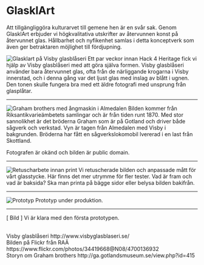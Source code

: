 # GlasklArt

Att tillgängliggöra kulturarvet till gemene hen är en svår sak. Genom GlasklArt erbjuder vi högkvalitativa utskrifter av återvunnen konst på återvunnet glas. Hållbarhet och nyfikenhet samlas i detta konceptverk som även ger betraktaren möjlighet till fördjupning.

![Glasklart på Visby glasblåseri](https://github.com/edvind/GlasklArt/raw/master/visby_glasblåseri.png)
Ett par veckor innan Hack 4 Heritage fick vi hjälp av Visby glasblåseri med att göra själva formen. Visby glasblåseri använder bara återvunnet glas, ofta från de närliggande krogarna i Visby innerstad, och i denna gång var det ljust glas med inslag av blått i ugnen. Den tonen skulle fungera bra med ett äldre fotografi med unsprung från glasplåtar.

---

![Graham brothers med ångmaskin i Almedalen](https://github.com/edvind/GlasklArt/raw/master/Engine_in_Almedalen%2C_Visby%2C_1870s.jpg)
Bilden kommer från Riksantikvarieämbetets samlingar och är från tiden runt 1870. Med stor sannolikhet är det bröderna Graham som är på Gotland och driver både sågverk och verkstad. Vyn är tagen från Almedalen med Visby i bakgrunden. Bröderna har fått en sågverkslokomobil lvererad i en last från Skottland.

Fotografen är okänd och bilden är public domain.

---

![Retuscharbete innan print](https://github.com/edvind/GlasklArt/raw/master/GlasklArt_1.jpg)
Vi retuscherade bilden och anpassade mått för vårt glasstycke. Här finns det mer utrymme för fler tester. Vad är fram och vad är baksida? Ska man printa på bägge sidor eller belysa bilden bakifrån.  

---

![Prototyp](https://github.com/edvind/GlasklArt/raw/master/56051466984__A5E25656-76FC-4392-8C83-00FA0A6374B3.JPG)
Prototyp under produktion.

---

[ Bild ] 
Vi är klara med den första prototypen.

<br>
Visby glasblåseri http://www.visbyglasblaseri.se/
<br>
Bilden på Flickr från RAÄ https://www.flickr.com/photos/34419668@N08/4700136932
<br>
Storyn om Graham brothers http://ga.gotlandsmuseum.se/view.php?id=415

